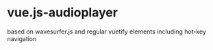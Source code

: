# vue.js-audioplayer

based on wavesurfer.js and regular vuetify elements including hot-key navigation  
